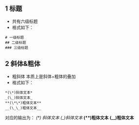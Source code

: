 ## 1 标题
* 共有六级标题
* 格式如下：
```
# 一级标题
## 二级标题
### 三级标题
```

## 2 斜体&粗体
* 粗斜体 本质上是斜体+粗体的叠加
* 格式如下：
```
*(\*)斜体文本*
_(\_)斜体文本_
**(\*\*)粗体文本**
__(\_\_)粗体文本__

```
对应的输出为：
*(\*) 斜体文本*
_(\_)斜体文本_
**(\*\*)粗体文本**
__(\_\_)粗体文本__
  